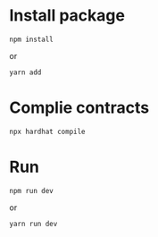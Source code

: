 # Install package 

```shell
npm install
```
or
```shell
yarn add
```
# Complie contracts
```shell
npx hardhat compile
```
# Run

```shell
npm run dev
```
or 
```shell
yarn run dev
```
